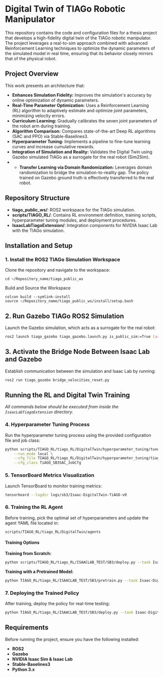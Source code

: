 # Digital Twin of TIAGo Robotic Manipulator

This repository contains the code and configuration files for a thesis project that develops a high-fidelity digital twin of the TIAGo robotic manipulator. The project leverages a real-to-sim approach combined with advanced Reinforcement Learning techniques to optimize the dynamic parameters of the simulated model in real time, ensuring that its behavior closely mirrors that of the physical robot.

## Project Overview

This work presents an architecture that:
- **Enhances Simulation Fidelity:** Improves the simulation's accuracy by online optimization of dynamic parameters.
- **Real-Time Parameter Optimization:** Uses a Reinforcement Learning (RL) algorithm to adaptively estimate and optimize joint parameters, minimizing velocity errors.
- **Curriculum Learning:** Gradually calibrates the seven joint parameters of the robot arm during training.
- **Algorithm Comparison:** Compares state-of-the-art Deep RL algorithms (SAC and PPO) via Stable-Baselines3.
- **Hyperparameter Tuning:** Implements a pipeline to fine-tune learning curves and increase cumulative rewards.
- **Integration of Simulation and Reality:** Validates the Digital Twin using Gazebo simulated TIAGo as a surrogate for the real robot (Sim2Sim).
- - **Transfer Learning via Domain Randomization:** Leverages domain randomization to bridge the simulation-to-reality gap. The policy trained on Gazebo ground truth is effectively transferred to the real robot.

## Repository Structure

- **tiago_public_ws/**: ROS2 workspace for the TIAGo simulation.
- **scripts/TIAGO_RL/**: Contains RL environment definition, training scripts, hyperparameter tuning modules, and deployment procedures.
- **IsaacLabTiagoExtension/**: Integration components for NVIDIA Isaac Lab with the TIAGo simulation.

## Installation and Setup

### 1. Install the ROS2 TIAGo Simulation Workspace

Clone the repository and navigate to the workspace:
  
    cd ~/Repository_name/tiago_public_ws


Build and Source the Workspace

    colcon build --symlink-install
    source ~/Repository_name/tiago_public_ws/install/setup.bash

## 2. Run Gazebo TIAGo ROS2 Simulation

Launch the Gazebo simulation, which acts as a surrogate for the real robot:

```bash
ros2 launch tiago_gazebo tiago_gazebo.launch.py is_public_sim:=True [arm_type:=no-arm]
```

## 3. Activate the Bridge Node Between Isaac Lab and Gazebo

Establish communication between the simulation and Isaac Lab by running:

```bash
ros2 run tiago_gazebo bridge_velocities_reset.py
```

## Running the RL and Digital Twin Training

_All commands below should be executed from inside the `IsaacLabTiagoExtension` directory._

### 4. Hyperparameter Tuning Process

Run the hyperparameter tuning process using the provided configuration file and job class:

```bash
python scripts/TIAGO_RL/tiago_RL/DigitalTwin/hyperparameter_tuning/tuner.py \
    --run_mode local \
    --cfg_file TIAGO_RL/tiago_RL/DigitalTwin/hyperparameter_tuning/tiago_cfg_file.py \
    --cfg_class TiAGO_SB3SAC_JobCfg
```

### 5. TensorBoard Metrics Visualization

Launch TensorBoard to monitor training metrics:

```bash
tensorboard --logdir logs/sb3/Isaac-DigitalTwin-TiAGO-v0
```

### 6. Training the RL Agent

Before training, pick the optimal set of hyperparameters and update the agent YAML file located in:

```
scripts/TIAGO_RL/tiago_RL/DigitalTwin/agents
```

#### Training Options

**Training from Scratch:**

```bash
python scripts/TIAGO_RL/tiago_RL/ISAACLAB_TEST/SB3/deploy.py --task Isaac-DigitalTwin-TiAGO-v0 --num_envs 256
```

**Training with a Pretrained Model:**

```bash
python TIAGO_RL/tiago_RL/ISAACLAB_TEST/SB3/pretrain.py --task Isaac-DigitalTwin-TiAGO-v0 --num_envs 64 --headless --checkpoint_path /home/simone/IsaacLab/logs/sb3/Isaac-DigitalTwin-TiAGO-v0/best/model.zip
```

### 7. Deploying the Trained Policy

After training, deploy the policy for real-time testing:

```bash
python TIAGO_RL/tiago_RL/ISAACLAB_TEST/SB3/deploy.py --task Isaac-DigitalTwin-TiAGO-v0 --num_envs 1
```

## Requirements

Before running the project, ensure you have the following installed:

- **ROS2**
- **Gazebo**
- **NVIDIA Isaac Sim & Isaac Lab**
- **Stable-Baselines3**
- **Python 3.x**


